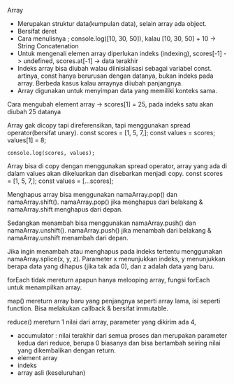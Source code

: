 Array 
- Merupakan struktur data(kumpulan data), selain array ada object.
- Bersifat deret
- Cara menulisnya ; console.log([10, 30, 50]), kalau [10, 30, 50] + 10 -> String Concatenation
- Untuk mengenali elemen array diperlukan indeks (indexing), scores[-1] -> undefined, scores.at[-1] -> data terakhir
- Indeks array bisa diubah walau diinisialisasi sebagai variabel const. artinya, const hanya berurusan dengan datanya, bukan indeks pada array. Berbeda kasus kalau arraynya diiubah panjangnya.
- Array digunakan untuk menyimpan data yang memiliki konteks sama.

Cara mengubah element array -> scores[1] = 25, pada indeks satu akan diubah 25 datanya

Array gak dicopy tapi direferensikan, tapi menggunakan spread operator(bersifat unary).
    const scores = [1, 5, 7,]; 
    const values = scores;
    values[1] = 8;

    console.log(scores, values);

Array bisa di copy dengan menggunakan spread operator, array yang ada di dalam values akan dikeluarkan dan disebarkan menjadi copy.
    const scores = [1, 5, 7,]; 
    const values = [...scores];


Menghapus array bisa menggunakan namaArray.pop() dan namaArray.shift(). namaArray.pop() jika menghapus dari belakang & namaArray.shift menghapus dari depan.

Sedangkan menambah bisa menggunakan namaArray.push() dan namaArray.unshift(). namaArray.push() jika menambah dari belakang & namaArray.unshift menambah dari depan.

Jika ingin menambah atau menghapus pada indeks tertentu menggunakan namaArray.splice(x, y, z). Parameter x menunjukkan indeks, y menunjukkan berapa data yang dihapus (jika tak ada 0), dan z adalah data yang baru.

forEach tidak mereturn apapun hanya melooping array, fungsi forEach untuk menampilkan array. 

map() mereturn array baru yang penjangnya seperti array lama, isi seperti function. Bisa melakukan callback & bersifat immutable. 

<!-- Variable, data dulu baru disimpan di variable -->

reduce() mereturn 1 nilai dari array, parameter yang dikirim ada 4,
- accumulator : nilai terakhir dari semua proses dan merupakan parameter kedua dari reduce, berupa 0 biasanya dan bisa bertambah seiring nilai yang dikembalikan dengan return.
- element array
- indeks
- array asli (keseluruhan)